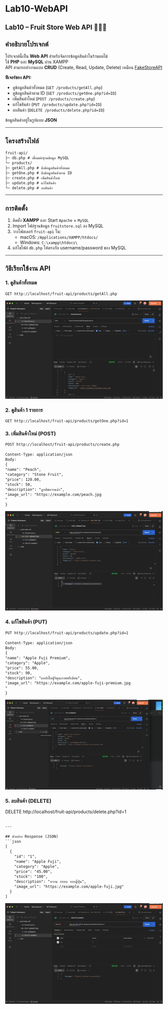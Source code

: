 # Lab10-WebAPI
## Lab10 – Fruit Store Web API 🍎🍌🍊

## คำอธิบายโปรเจกต์
โปรเจกต์นี้เป็น **Web API** สำหรับจัดการข้อมูลสินค้าในร้านผลไม้  
ใช้ **PHP** และ **MySQL** ผ่าน XAMPP  
API สามารถทำงานแบบ **CRUD** (Create, Read, Update, Delete) เหมือน [FakeStoreAPI](https://fakestoreapi.com/docs#tag/Products)

**ฟีเจอร์ของ API:**
- ดูข้อมูลสินค้าทั้งหมด (`GET /products/getAll.php`)
- ดูข้อมูลสินค้าตาม ID (`GET /products/getOne.php?id=ID`)
- เพิ่มสินค้าใหม่ (`POST /products/create.php`)
- แก้ไขสินค้า (`PUT /products/update.php?id=ID`)
- ลบสินค้า (`DELETE /products/delete.php?id=ID`)

ข้อมูลสินค้าอยู่ในรูปแบบ **JSON**

---

## โครงสร้างไฟล์
```
fruit-api/
├─ db.php # เชื่อมต่อฐานข้อมูล MySQL
└─ products/
├─ getAll.php # ดึงข้อมูลสินค้าทั้งหมด
├─ getOne.php # ดึงข้อมูลสินค้าตาม ID
├─ create.php # เพิ่มสินค้าใหม่
├─ update.php # แก้ไขสินค้า
└─ delete.php # ลบสินค้า
```

---

## การติดตั้ง
1. ติดตั้ง **XAMPP** และ Start `Apache` + `MySQL`
2. Import ไฟล์ฐานข้อมูล `fruitstore.sql` ลง MySQL
3. วางโฟลเดอร์ `fruit-api` ใน:
   - macOS: `/Applications/XAMPP/htdocs/`
   - Windows: `C:\xampp\htdocs\`
4. แก้ไขไฟล์ `db.php` ให้ตรงกับ username/password ของ MySQL

---

## วิธีเรียกใช้งาน API

### 1. ดูสินค้าทั้งหมด
```
GET http://localhost/fruit-api/products/getAll.php
```
![](/JPG/GET.png)

### 2. ดูสินค้า 1 รายการ
```
GET http://localhost/fruit-api/products/getOne.php?id=1
```


### 3. เพิ่มสินค้าใหม่ (POST)
```
POST http://localhost/fruit-api/products/create.php

Content-Type: application/json
Body:
{
"name": "Peach",
"category": "Stone Fruit",
"price": 120.00,
"stock": 50,
"description": "ลูกพีชหวานฉ่ำ",
"image_url": "https://example.com/peach.jpg
"
}
```
![](/JPG/POST.png)

### 4. แก้ไขสินค้า (PUT)
```
PUT http://localhost/fruit-api/products/update.php?id=1

Content-Type: application/json
Body:
{
"name": "Apple Fuji Premium",
"category": "Apple",
"price": 55.00,
"stock": 90,
"description": "แอปเปิ้ลฟูจิคุณภาพพรีเมียม",
"image_url": "https://example.com/apple-fuji-premium.jpg
"
}
```
![](/JPG/PUT.png)

### 5. ลบสินค้า (DELETE)
DELETE http://localhost/fruit-api/products/delete.php?id=1
```

---

## ตัวอย่าง Response (JSON)
```json
[
  {
    "id": "1",
    "name": "Apple Fuji",
    "category": "Apple",
    "price": "45.00",
    "stock": "100",
    "description": "หวาน กรอบ จากญี่ปุ่น",
    "image_url": "https://example.com/apple-fuji.jpg"
  }
]

```
![](/JPG/DEL.png)


